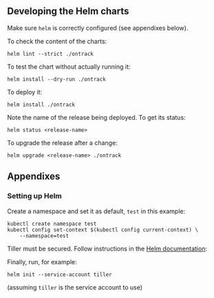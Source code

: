 ## Developing the Helm charts

Make sure `helm` is correctly configured (see appendixes below).

To check the content of the charts:

    helm lint --strict ./ontrack

To test the chart without actually running it:

    helm install --dry-run ./ontrack

To deploy it:

    helm install ./ontrack

Note the name of the release being deployed. To get its status:

    helm status <release-name>

To upgrade the release after a change:

    helm upgrade <release-name> ./ontrack

## Appendixes

### Setting up Helm

Create a namespace and set it as default, `test` in this example:

    kubectl create namespace test
    kubectl config set-context $(kubectl config current-context) \
        --namespace=test

Tiller must be secured. Follow instructions in the
[Helm documentation](https://docs.helm.sh/using_helm/#role-based-access-control):

Finally, run, for example:

    helm init --service-account tiller    

(assuming `tiller` is the service account to use)

